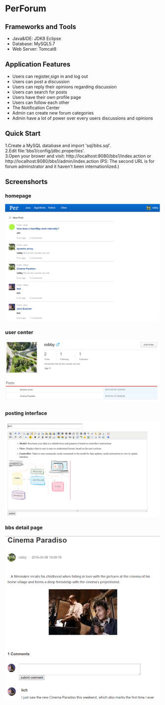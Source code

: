 # PerForum

## Frameworks and Tools
* Java&IDE: JDK8 Eclipse
* Database: MySQL5.7
* Web Server: Tomcat8

## Application Features
* Users can register,sign in and log out
* Users can post a discussion
* Users can reply their opinions regarding discussion
* Users can search for posts
* Users have their own profile page
* Users can follow each other
* The Notification Center 
* Admin can create new forum categories
* Admin have a lot of power over every users discussions and opinions

## Quick Start
1.Create a MySQL database and import 'sql/bbs.sql'.    
2.Edit file:'bbs1/config/jdbc.properties'.  
3.Open your brower and visit: http://localhost:8080/bbs1/index.action or http://localhost:8080/bbs1/admin/index.action (PS: The second URL is for forum adminstrator and it haven't been internationlized.)
  
 
## Screenshorts
### homepage  

<img src="https://raw.githubusercontent.com/re0711/web1/master/images/index.PNG" width="600px">

### user center  
   
<img src="https://raw.githubusercontent.com/re0711/web1/master/images/center.PNG" width="600px">

### posting interface   
   
<img src="https://raw.githubusercontent.com/re0711/web1/master/images/pub.PNG" width="600px">

### bbs detail page 
 
<img src="https://raw.githubusercontent.com/re0711/web1/master/images/bbsDetail.PNG" width="600px">
